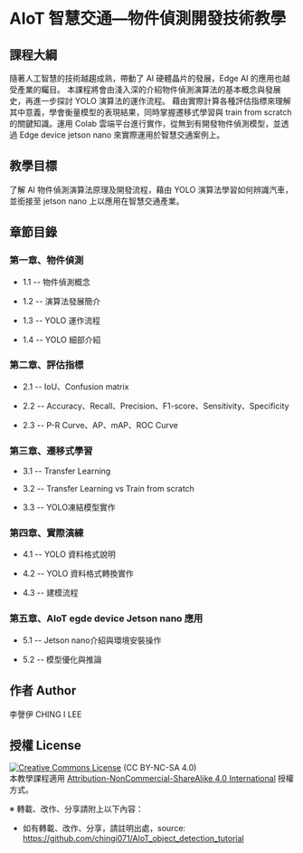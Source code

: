 # AIoT 智慧交通—物件偵測開發技術教學

## 課程大綱

隨著人工智慧的技術越趨成熟，帶動了 AI 硬體晶片的發展，Edge AI 的應用也越受產業的矚目。
本課程將會由淺入深的介紹物件偵測演算法的基本概念與發展史，再進一步探討 YOLO 演算法的運作流程。
藉由實際計算各種評估指標來理解其中意義，學會衡量模型的表現結果，同時掌握遷移式學習與 train from scratch 的關鍵知識。運用 Colab 雲端平台進行實作，從無到有開發物件偵測模型，並透過 Edge device jetson nano 來實際運用於智慧交通案例上。


## 教學目標

了解 AI 物件偵測演算法原理及開發流程，藉由 YOLO 演算法學習如何辨識汽車，並銜接至 jetson nano 上以應用在智慧交通產業。


## 章節目錄

### 第一章、物件偵測

* 1.1 -- 物件偵測概念

* 1.2 -- 演算法發展簡介

* 1.3 -- YOLO 運作流程

* 1.4 -- YOLO 細部介紹


### 第二章、評估指標

* 2.1 -- IoU、Confusion matrix

* 2.2 -- Accuracy、Recall、Precision、F1-score、Sensitivity、Specificity

* 2.3 -- P-R Curve、AP、mAP、ROC Curve


### 第三章、遷移式學習

* 3.1 -- Transfer Learning

* 3.2 -- Transfer Learning vs Train from scratch

* 3.3 -- YOLO凍結模型實作


### 第四章、實際演練

* 4.1 -- YOLO 資料格式說明

* 4.2 -- YOLO 資料格式轉換實作

* 4.3 -- 建模流程


### 第五章、AIoT egde device Jetson nano 應用

* 5.1 -- Jetson nano介紹與環境安裝操作

* 5.2 -- 模型優化與推論


## 作者 Author

李謦伊 CHING I LEE


## 授權 License

<a rel="license" href="https://creativecommons.org/licenses/by-nc-sa/4.0/"><img alt="Creative Commons License" style="border-width:0" src="https://i.creativecommons.org/l/by-nc-sa/3.0/tw/88x31.png" /></a> (CC BY-NC-SA 4.0)<br />本教學課程適用 <a rel="license" href="https://creativecommons.org/licenses/by-nc-sa/4.0/">Attribution-NonCommercial-ShareAlike 4.0 International</a> 授權方式。

※ 轉載、改作、分享請附上以下內容：
 - 如有轉載、改作、分享，請註明出處，source: https://github.com/chingi071/AIoT_object_detection_tutorial